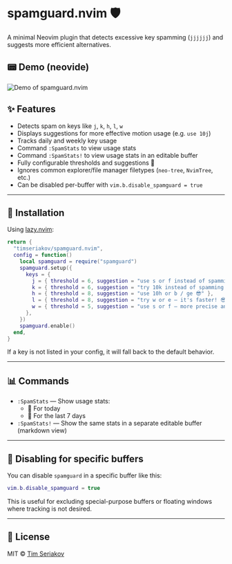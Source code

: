 # spamguard.nvim 🛡️

A minimal Neovim plugin that detects excessive key spamming (`jjjjjj`) and suggests more efficient alternatives.

## 📟️ Demo (neovide)

![Demo of spamguard.nvim](./demo.gif)

## ✨ Features

- Detects spam on keys like `j`, `k`, `h`, `l`, `w`
- Displays suggestions for more effective motion usage (e.g. `use 10j`)
- Tracks daily and weekly key usage
- Command `:SpamStats` to view usage stats
- Command `:SpamStats!` to view usage stats in an editable buffer
- Fully configurable thresholds and suggestions 🌟
- Ignores common explorer/file manager filetypes (`neo-tree`, `NvimTree`, etc.)
- Can be disabled per-buffer with `vim.b.disable_spamguard = true`

---

## 🚀 Installation

Using [lazy.nvim](https://github.com/folke/lazy.nvim):

```lua
return {
  "timseriakov/spamguard.nvim",
  config = function()
    local spamguard = require("spamguard")
    spamguard.setup({
      keys = {
        j = { threshold = 6, suggestion = "use s or f instead of spamming jjjj 😎" },
        k = { threshold = 6, suggestion = "try 10k instead of spamming kkkk 😎" },
        h = { threshold = 8, suggestion = "use 10h or b / ge 😎" },
        l = { threshold = 8, suggestion = "try w or e — it's faster! 😎" },
        w = { threshold = 5, suggestion = "use s or f — more precise and quicker! 😎" },
      },
    })
    spamguard.enable()
  end,
}
```

If a key is not listed in your config, it will fall back to the default behavior.

---

## 📊 Commands

- `:SpamStats` — Show usage stats:
  - 📅 For today
  - 🏓️ For the last 7 days
- `:SpamStats!` — Show the same stats in a separate editable buffer (markdown view)

---

## 🧠 Disabling for specific buffers

You can disable `spamguard` in a specific buffer like this:

```lua
vim.b.disable_spamguard = true
```

This is useful for excluding special-purpose buffers or floating windows where tracking is not desired.

---

## 📄 License

MIT © [Tim Seriakov](https://github.com/timseriakov)
